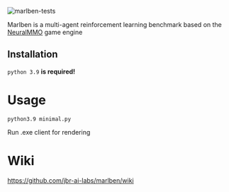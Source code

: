 ![marlben-tests](../../actions/workflows/python-package-conda.yml/badge.svg)

Marlben is a multi-agent reinforcement learning benchmark based on the [NeuralMMO](https://github.com/NeuralMMO/environment) game engine

## Installation
```python 3.9```  **is required!**


# Usage

```python3.9 minimal.py```

Run .exe client for rendering

# Wiki
https://github.com/jbr-ai-labs/marlben/wiki
